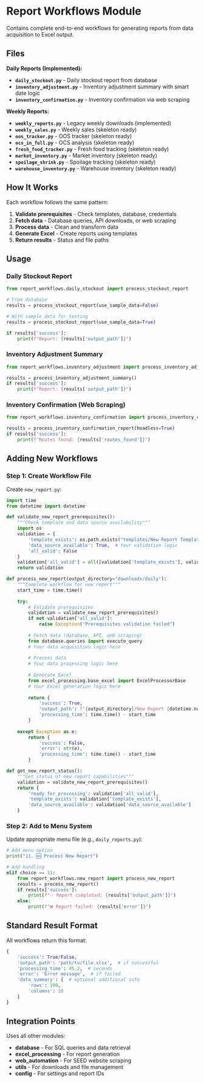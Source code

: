 # Report Workflows Module

Contains complete end-to-end workflows for generating reports from data acquisition to Excel output.

## Files

**Daily Reports (Implemented):**
- **`daily_stockout.py`** - Daily stockout report from database
- **`inventory_adjustment.py`** - Inventory adjustment summary with smart date logic
- **`inventory_confirmation.py`** - Inventory confirmation via web scraping

**Weekly Reports:**
- **`weekly_reports.py`** - Legacy weekly downloads (implemented)
- **`weekly_sales.py`** - Weekly sales (skeleton ready)
- **`oos_tracker.py`** - OOS tracker (skeleton ready)
- **`ocs_in_full.py`** - OCS analysis (skeleton ready)
- **`fresh_food_tracker.py`** - Fresh food tracking (skeleton ready)
- **`market_inventory.py`** - Market inventory (skeleton ready)
- **`spoilage_shrink.py`** - Spoilage tracking (skeleton ready)
- **`warehouse_inventory.py`** - Warehouse inventory (skeleton ready)

## How It Works

Each workflow follows the same pattern:
1. **Validate prerequisites** - Check templates, database, credentials
2. **Fetch data** - Database queries, API downloads, or web scraping
3. **Process data** - Clean and transform data
4. **Generate Excel** - Create reports using templates
5. **Return results** - Status and file paths

## Usage

### Daily Stockout Report
```python
from report_workflows.daily_stockout import process_stockout_report

# From database
results = process_stockout_report(use_sample_data=False)

# With sample data for testing
results = process_stockout_report(use_sample_data=True)

if results['success']:
    print(f"Report: {results['output_path']}")
```

### Inventory Adjustment Summary
```python
from report_workflows.inventory_adjustment import process_inventory_adjustment_summary

results = process_inventory_adjustment_summary()
if results['success']:
    print(f"Report: {results['output_path']}")
```

### Inventory Confirmation (Web Scraping)
```python
from report_workflows.inventory_confirmation import process_inventory_confirmation_report

results = process_inventory_confirmation_report(headless=True)
if results['success']:
    print(f"Routes found: {results['routes_found']}")
```

## Adding New Workflows

### Step 1: Create Workflow File
Create `new_report.py`:
```python
import time
from datetime import datetime

def validate_new_report_prerequisites():
    """Check template and data source availability"""
    import os
    validation = {
        'template_exists': os.path.exists("templates/New Report Template.xlsx"),
        'data_source_available': True,  # Your validation logic
        'all_valid': False
    }
    validation['all_valid'] = all([validation['template_exists'], validation['data_source_available']])
    return validation

def process_new_report(output_directory="downloads/daily"):
    """Complete workflow for new report"""
    start_time = time.time()
    
    try:
        # Validate prerequisites
        validation = validate_new_report_prerequisites()
        if not validation['all_valid']:
            raise Exception("Prerequisites validation failed")
        
        # Fetch data (database, API, web scraping)
        from database.queries import execute_query
        # Your data acquisition logic here
        
        # Process data
        # Your data processing logic here
        
        # Generate Excel
        from excel_processing.base_excel import ExcelProcessorBase
        # Your Excel generation logic here
        
        return {
            'success': True,
            'output_path': f"{output_directory}/New Report {datetime.now().strftime('%m.%d.%y')}.xlsx",
            'processing_time': time.time() - start_time
        }
        
    except Exception as e:
        return {
            'success': False,
            'error': str(e),
            'processing_time': time.time() - start_time
        }

def get_new_report_status():
    """Get status of new report capabilities"""
    validation = validate_new_report_prerequisites()
    return {
        'ready_for_processing': validation['all_valid'],
        'template_exists': validation['template_exists'],
        'data_source_available': validation['data_source_available']
    }
```

### Step 2: Add to Menu System
Update appropriate menu file (e.g., `daily_reports.py`):
```python
# Add menu option
print("11. 🆕 Process New Report")

# Add handling
elif choice == 11:
    from report_workflows.new_report import process_new_report
    results = process_new_report()
    if results['success']:
        print(f"✅ Report completed: {results['output_path']}")
    else:
        print(f"❌ Report failed: {results['error']}")
```

## Standard Result Format

All workflows return this format:
```python
{
    'success': True/False,
    'output_path': 'path/to/file.xlsx',  # if successful
    'processing_time': 45.2,  # seconds
    'error': 'Error message',  # if failed
    'data_summary': {  # optional additional info
        'rows': 100,
        'columns': 10
    }
}
```

## Integration Points

Uses all other modules:
- **database** - For SQL queries and data retrieval
- **excel_processing** - For report generation
- **web_automation** - For SEED website scraping
- **utils** - For downloads and file management
- **config** - For settings and report IDs